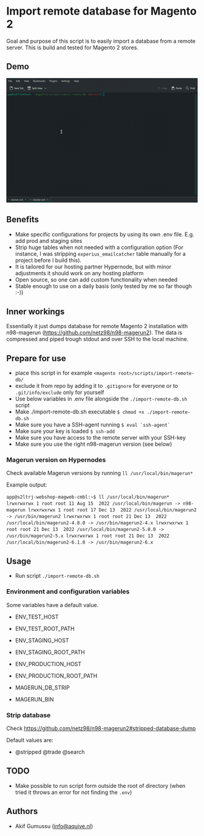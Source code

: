 # Import remote database for Magento 2

Goal and purpose of this script is to easily import a database from a remote server. This is build and tested for Magento 2 stores.

## Demo

![demo-usage.gif](demo-usage.gif)

## Benefits

- Make specific configurations for projects by using its own .env file. E.g. add prod and staging sites
- Strip huge tables when not needed with a configuration option (For instance, I was stripping `experius_emailcatcher` table manually for a project before I build this).
- It is tailored for our hosting partner Hypernode, but with minor adjustments it should work on any hosting platform
- Open source, so one can add custom functionality when needed
- Stable enough to use on a daily basis (only tested by me so far though :-))

## Inner workings

Essentially it just dumps database for remote Magento 2 installation with n98-magerun (https://github.com/netz98/n98-magerun2). The data is compressed and piped trough stdout and over SSH to the local machine.

## Prepare for use 

- place this script in for example `<magento root>/scripts/import-remote-db/`
- exclude it from repo by adding it to `.gitignore` for everyone or to `.git/info/exclude` only for yourself
- Use below variables in .env file alongside the `./import-remote-db.sh` script
- Make ./import-remote-db.sh executable `$ chmod +x ./import-remote-db.sh`
- Make sure you have a SSH-agent running ```$ eval `ssh-agent` ```
- Make sure your key is loaded `$ ssh-add`
- Make sure you have access to the remote server with your SSH-key
- Make sure you use the right n98-magerun version (see below)

### Magerun version on Hypernodes

Check available Magerun versions by running `ll /usr/local/bin/magerun*` 

Example output:

``
app@s2ltrj-webshop-magweb-cmbl:~$ ll /usr/local/bin/magerun*
lrwxrwxrwx 1 root root 11 Aug 15  2022 /usr/local/bin/magerun -> n98-magerun
lrwxrwxrwx 1 root root 17 Dec 13  2022 /usr/local/bin/magerun2 -> /usr/bin/magerun2
lrwxrwxrwx 1 root root 21 Dec 13  2022 /usr/local/bin/magerun2-4.8.0 -> /usr/bin/magerun2-4.x
lrwxrwxrwx 1 root root 21 Dec 13  2022 /usr/local/bin/magerun2-5.0.0 -> /usr/bin/magerun2-5.x
lrwxrwxrwx 1 root root 21 Dec 13  2022 /usr/local/bin/magerun2-6.1.0 -> /usr/bin/magerun2-6.x
``

## Usage

- Run script `./import-remote-db.sh`

### Environment and configuration variables

Some variables have a default value.  

- ENV_TEST_HOST
- ENV_TEST_ROOT_PATH

- ENV_STAGING_HOST
- ENV_STAGING_ROOT_PATH

- ENV_PRODUCTION_HOST
- ENV_PRODUCTION_ROOT_PATH

- MAGERUN_DB_STRIP
- MAGERUN_BIN

### Strip database

Check https://github.com/netz98/n98-magerun2#stripped-database-dump

Default values are:

- @stripped @trade @search

## TODO

 - Make possible to run script form outside the root of directory (when tried it throws an error for not finding the `.env`)

## Authors

- Akif Gumussu (info@aquive.nl)
